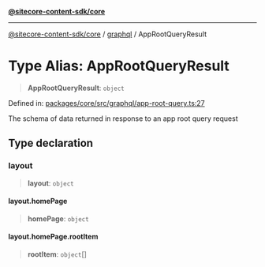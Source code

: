 [**@sitecore-content-sdk/core**](../../README.md)

***

[@sitecore-content-sdk/core](../../README.md) / [graphql](../README.md) / AppRootQueryResult

# Type Alias: AppRootQueryResult

> **AppRootQueryResult**: `object`

Defined in: [packages/core/src/graphql/app-root-query.ts:27](https://github.com/Sitecore/xmc-jss-dev/blob/6619215c196ddf4b0e5218da4ae20a7b80c4f154/packages/core/src/graphql/app-root-query.ts#L27)

The schema of data returned in response to an app root query request

## Type declaration

### layout

> **layout**: `object`

#### layout.homePage

> **homePage**: `object`

#### layout.homePage.rootItem

> **rootItem**: `object`[]
